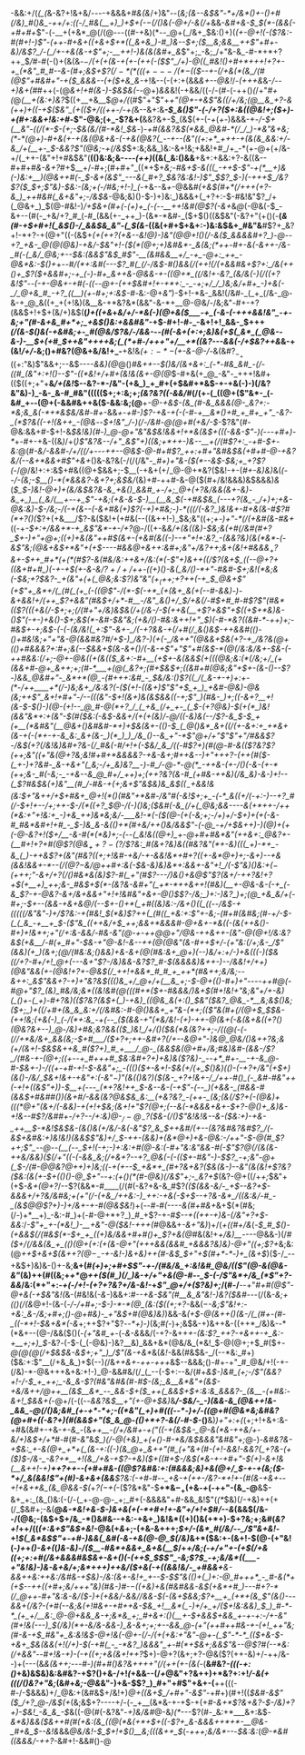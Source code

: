 -&&:+/(*(_(*&-&?+!&+&/-_--_-+&&&+#_&(&_/+)&"--(_&;(&--&$&"-*+/&*()+-()+#(/&)_#()&_-++/+:((-/_#&(__+)_)+$+(-$-$(/()&(-@+/-&(/+_&&-_&#+&-$_$(*-(&&(-+#+#+_$"-(-__+(+&*_@(/(@---((#-+&)(*--_@+(_/&+_$&:()+)(*(+-@+!_(-($?&:-#(#+!-)$"-(++-#+&+((+&_+$+*((_&+&_)-#_)&--$+;($__&;&&__++$"+#+-&)_/&_$?_/-(_/+-+&(&-+$"+;-__++!-)&(&(&#+_&*$"+;_-&;_/+"&-&_-#-*+*+?++_$_/_#-#(-()+(&(&*-$-/($+(+(_&-+(+-(++(-($$"_/+)-@((_#&!()+#+*+++!+?+-+_(*&"_#_#--&-(#+;&$+$$?(/-*(*(((+---/(*-$(_($--+-(/+&(*(&_/(#(@$"+#&#+"-+($_&&&--(+($+&_&-*+!&--(-(+:+(&&_&+--@&!_/-*(+++&*&-_/--+)&+(#_#++(-(@_&+!+#(&-)-$&$&(-_-@+)_&&_&!(-+&&/((-/-(_#-_(-++()_(_/+"_#+(_@_(__+(&:+)&?_$((+__+&__$_@+/(_(#$"+"$"+*+"(@+-+&$"&((/+/&;(@__&_+?-&(++)+((-+$($&"_(+(($+/($($++-/-+(*&--&+:&___-$_&()$"-(-/+?($+:&((@&!+;($+)-+(#+:&&+!&:+#-_$"-@&;(+_-$?&+(__&&?&+-$_(&$(+-(-*+*(_+-_)&&&-+*-/-$+(__&"-((/(*-$-(+;-$&(&/(#-*&!_$&*-)-_+#(&&?&$(*&&_@&#-*(/_/_)-*&"&+&;(*-*(@+)-#+&(+-+(&(@&+&-(-+&(@&?(_--+--(&"((+:+*_+++-+(&(&_&&:+/-&_/+(__+-_$-&&?$"(@&;-+(/&$_$+:&;&&_)&:-&+!&;+&&!+#_/+_-*(+-@+(+/&-+/(_++-(&"+!+#&$&"(__(()&:&;&-_---(++)_((&(_&:()&&__+&+:+&&:+?-&((&--#+#+#_&-&+?_#+$__+/-#+;(#+#+"_((*+$+*&;-#_&+$-&(((_-++$-_$"-+(*__+)&(-)&:+__)(@&++#(-_$-&+_(&$"_---&(_#+?_$&?&:&!-)$"_$$?_$-)(-+++$_/&?$?($_$+;$"&)-$&:-(&;+(-/_#&;+!-)_(-*+&--&_+_-@&&_#(+&$(#+*(/+++(+?-&_)_++#&#(_&+&"+;-/&$&_-@&;&)()-$-)+)&:_)&&&+(_+?+:-$-#&!&"$?_/+(_@&+_)_$(@-#&!-)_/+$&+(#+(-(+)+_(-(--__++!&#(@$?(-&+_&_@_(-@&(-$_-&+--(#(-_+&/+?_#_(-#_(&&(+-_++_)-(&*-*&#-_($+$()((&$&"(-&?+"(+()(-__(*_&(#-+_$+#+!(_&$()-/_&&$&_&"-(_$(&-*((&(+#+$+&+:-)&:&$&+_#&"&__#$?+_&?+!-*+?-+(@+"((-(&$+*(+(++?(+_&--&!_@_)-)&"(@_@+!()(/-&($_&&&&#+?_)-@--+?_+&-_@(@(@&)-+&/-$&"+!_-($(*(@+;+)&#&*-_&(&;(*++-#+-&(-&++-/&-_#(-(_&/_@&;+--$&:_(_&_&$"&$_#$"-__(&#&&__+/_-+_-@+:_++_-@&*&:-$()+*+-_-_#___/(*+:&#_(-_--$?_#(_(/-/&$-#()&&(/(++!(/(*+&&#&+$?+:_/&(++()+_$?($+&&#+;-+_(-)-#+_&++&-@&&-+-((@+*_((/&!+-&?_(&/&(-)(/((+?&!$"--(-+*-@&*+-+#(-(*(--@+-(++$&#+!+-+*+:_-_-+;+/_/_)&;&/+#+_-)+&(-_/_@+&_#_-+?_((__)(+-#+;+:&$-#-_&:-@+_&"_)-$+!-*&-_&&!(/&#-_(_+_(/&-_@-&-+_@_&((+_+(+!&)(&__&-+*&?&*(&&"-&-*+__@-@&/-/&;&"-#+-+?(&&$+!+$+(&/+)&$(__(_)+((+&_+_&/+/-*&(-)(@+&($___-+_(-&-(-+++&&!&"_-+-&;+"(#-&+&_#+*+;_+&$()&:+&&#&"_-+$-#+!-#-_-&+!+!_&&-_$+++_(/(&-$()&(-+&#&;+-_#(@&/$?&/-/&&-_-*_-(#(-&_+(+:+;&)&(+$(_&*_(_@&--&-)-__$+(+#_$++&"++++&;(_(*+#-/+++"+/__+*((&?---&&(-/+$&?++&*&-+(&!_/+/-_&;()+#&?(@&+&/&!+_-__+&!&_($+:-*-(+$-&-@-/-_&(&#$?_-_+((+:$"&)$"&&+;--&$----_&&)(@_@()_#&++--$()&/(&+&+:_(-*-#&_&#_-(/-((#_(&"+:+!()--$"-((*&!+/+#+(&!&(&+-@(@_$-#+&(+_@_-&"-_+++!&#+(($((+;+"+__&_/+(&!_$--&?-*-/&"-(+&_)_+_#+(+$&#+*&$-+-+&(-)-)(/&?&"&)-)_-&-_&-#_#&"((((($+;+:&;+;_(&?&?((-&&/_#(/(+-(_((@+($"&*-_(-&#_+--(@+(-&&#&++&($-&&:&;(@__+*_-_@-+&$-(&_(#-&_&&&(@-_&?+:-*&;&_&(-*+*&$&/&#-#+*-&&*+-+#-)$?-+&-+(-(-#-+__&*()+#_+_#+_+"_-&?-_(*$?&((-+!(&++_-(@&*--_$+!&"_/-)(/-/&#-@(@+#(+&/-$_-$?&"(#-@&:&&+#-$+!-&_$&!&)(#-)_@-@+"&"&$&!&&+!+*&(&$+(((-&&-$"-)(_-_--+#+)-*_+-#+-+&-((&_)_/+(_)$"&?&--/+"_&$"+)((&;+*++-)&--__+(/(#$?+:_-+#-$+-&:_@(*_#-_&/-&&#-/+/((_/+---+_+--@&$-@-#+#$?_++:+#+"&#&$&(+#+#-@-+&?&/(--&+*&&+#$"+&+*()&-&?&(-/(/(/&"-*_#+)+"&-($(*--&$-$&;+_+?$?(*-/_@_/&!+:+:&$+#&((@+$&&+;-$__(-+&+(+/_@-@+*&?($&!-+-(_#+-&)&)_&(_(--/-(&;-$__()-*(*&&&?-&+?+;&$&/_(&)+#-++#-&-@($(#+/&!&&&)&$&&&)_&_(_$_$-)&!-@+)+(&/&$&?&-&_+&()_&&#_+-/+;_@+(+?&/&&(&+-&)-&_+_)__(_&/(__+--+_$"-+&;___(+&-*&*-$-)__(__&_$(-+#&$&_(---+?(&_-_/+)+;+&-@&:&)-$-/&;-/(-+(&--(-&+#&(+)$?(-+)+#&;-)-*(((/(-&?_)&!&+-#+&(&-#$?_#(*+?()(_$?+(+&___/$?-&($&!+(+#&(--((&++!-)_$&;&"((+;_+-)+"-*(/(+&#(&-#&+_((-+_-$+:+/&&+*-+_&$"&*-+-/+?_@-/((+-&___&/+(&((_&)-$&;&(+#(/&#(#+?_$+_-)+"+__@+;((+)+_&(&"_++#_$(&+-(+&#(&((-)--+"+!+:&?_-(&&?&)(&(*&*-(-&$"&;(@&+&$+*&"+(+$_----#&&_@+_&++:&#+;&"+/&?_++;&*+(&!+#&&&$_+$?&+-$++_#+*(+(*(#$?-&(#&/&:+*+&+/&:(*(-$"+)&++((/$?(&+$_((--@+?+((&+#+#_)(-+-+$(+-&-&_/$?+/+/+$+-((+)_(_)-&(_&/()-*+"-#__&#-$+;&!(*&;&(-$&;+?_$&?-_+(&"+(+(_@&;&:$?_)&"&"($+_($_++;+?++(-_+_$_@&+$"(+$"+_&*+/(_(#(_(+_(-((@$"-/(*__-$(-+*_(+(&+_&(+(--#-&&)-)-&+&&!+/(++_$?+&&"(#&$+/+*-#__-/&"_&()+/_$_/_+&_(/-#_$+#_#-#$?$"(#&*(($?(((*+&(/-$+;+;(/(#+"+/&)&$_&(/+(_/&*-/-$(++&(__+$?+&$"+$((+$+*&)&-()$"(-_+-)+&()-$+;&$(*_-&#-$&"&;(+&/()-#&:&++!+"_$_)_(-#-*&?((&__#-*-++)+;-#&$+-+;&$-(-(-(&/&!(_+:$"-&+-_/(-+?&&-+(/+#(/_&()&$__-++&&#(*()_-()+#&!&;+"+"&_-@(&&#&?_#_/+$-)_/&?-)(+(-_/&++"(@&&+$&(+?-+_/&?&*(@+(()+#&&&?+:_#+;&(-_-$&&+$(&-_&+()_/(-_&-+$"+"$"+#_(&$-*(@(/&:&/&+-$&*_-(-_++#&*&:(/+;-@_+-@&((_+(&(($_&+:-#+__(+$+-&(_&&$(+(((@&;&:(*(/&;+/_(+(&&+#-@+_&++;+;(#-*___+(@(_&?+;(#+$&$+;((&#+#(@&;&"+$+-(_&-()--$?-)&&_@&#+"-_&*+*(@_-(#+++:&#_-_$&/&:(*_)$?((_/(_&-+-+)+:+-(*-/++____+*(/-)&;&+_/&:&?(-($(_+!-((&+)$"$"+$_+_)_+&#-@&)-@&(&;++$"_&+!+#+"-/--(((*&"-$+!(&+)&(&$&&(_(-+;$"_)(#&-_)+;((-&+?__+!(&-$-$()-)(@-(+!--_@_#-@(*+?_/_(_+&_(/+_+-_(_$-(+?_@&)-$(+(*_)&!(&&"&*+:+(&"-$(#($&:(-&$-*&_&_+/(+(+(*&)_/-@_/((-&_)_&(--/$?-&_$-__$_+(+__(*&#&"(__@&+()&#&#-*+)+$_&_(&_+-(_()-$_(_@()&*_&+((/(+-&+:+_+*&+(&-+(-(*+-+-&_&:_&+(&-_)(*_)_)_/&_()--&_+"-*$"_@+/+"$"$"+"_/_#&&$?-/&$(_+?(/&!&)&#+?&-(/_#&__(-#_/+!+(-$&/_&_/((-#$?+)(#(@-#-&(($?&?$?(++;&"((+"&(_@+?&;&!_#+#+*_&_&_&&?-+&*_-_&+;_#++&--)+"+++?-_(_++(#($-(_+-)+?&#-_&-+&+"(_&;-/+_&)&?__-)-#_/-@-*-@(*_-++&-(+-/()(-&-(+-*(++;&-_#(-&;-_-+&--&_@_#+/_++)+;(++?&?(&-#_(+#&-++&)(/&_&)-&-)+!--(_$?_#&$&(+)&"__(#_/-#&-+(+;&+$"&$&)&_&$($(_-$+*&_&!&(&:_$+"&++/+$+#&+_@+!(*()(#&"__+*&#-/&"_#(-&!_$+;+_-(-*_&((+/(-+:-)--+?_#(/-$+!_+--_/+;++-$-/(*((+?_$_@-/(-_)()&;($&#(-&_(/+(_@&;&&----&(+*++-/++(*&:+"+!&:+_-)+&_++)&*&;&/-___&!-*(-($(@-__(+*(-&;+;_-_/+)+/-$+)+(+(-&-#_#&*&#+!+#_-_$-)&_&*_-&(()+*(#+&_/++()&/&&$"-(-@_-+/+$&++)-)(@_)+_(+(_-@_-&?+!($+/__-&-#(*(*&)+;-(--(_&!&((@+)_+-@+#+#&*&"(++&+:_@&?+-(__#+!+?+#(@$?_(_@&$_++?-($?_/$?&:_#(&+?&)&((#&?&"(*+-&)(((_+)-*+_-&_(_)-++&$?+(&"(#&?((+;+!&#-+&/-+-&&!&*+#+?((+_-_&*_@+)+;-&+)-*-*+&(&&!_&&+-*--(/(@$?-$&/_@_++#+:&(-$&-&)&)&*+:&&+-&"+!_/(-$"&)()&:+_($-(+$+$+;$"-&+/+?(/()_#&*&(&)$?-#(_+"(#$?---/_)_&()+&_@$"$?(*&*+/-++?&!+?+$(+__+)_++;&-_#&$+$(*-(&?&-&#+"(_+*-*++&++!(#&)(__+-@&-&-(-+_(-&_$?-+-@&?-&+/_&+&_&+"+!+!&#&"_+&+-@()_$$?-/&;_)+:-)&?_)+;(@_+&_&/+(-#+;-$+--_(&&-_+&+_&_@_/(--$+-()+*(_+#((&)&:-/&+()((_((--/&$-+_(((((_/&"&"-)+/$?&:-+(#&!_$(*&)$?++(_(#((_+&:+:$"+-&;-_(#+#_(&#&;(#-+_/-$-(_(_&_-+__+_$-($"&_((++&/+$_++;&&+*&&&__#-@+&+_-*&((_-(&_(++_&_()-#+)+!&*+;+"(/+:&-_&&/-#&-&"(@-+-_++_@_@+"_/_@&_-$+$+__&++-(&"-@(@+!_/&:&?&$(+&__/-#(+_#+"-$_&_-+"_@-_&!-&--++(@(@&"(&-#+_+$+/-(+"&:(/+;&-_/$"(&&)(+_)(&__+;(@_/(#&:&;()_&&)+*&-&+(@(#&:&+_@+)(--)&/+:+/-)+*&(__((-)($&((/+?-#+/+!_@+(---&+"$?-/&)&&-_&?$?_#-$(&&&&)&++_-)--_/&_&!+/+*+)(@&"&&($+$-_(@&!+?+-_@&$(/_++!+&&*_#_#_+_++*(#&++;&/&;--&++:_&$"&&+?_-+)+"&?&$((()&_+/_@+/+(__&_+;-$-@+(()-#+)+"---_-++#_@(_-#_@+"$?_(&)_#&/&;&*((&!&#(@(((#+*($+_-#_&_&&/_)_&+$(#+!&!+"&;&"+/+-&)(_()+-(_+)-#+?&)(($?&?(_&$+(_)-+&)_((@&_&(+:()_$&"($&?_@&_-*__&;&$()&;($+;_)+((/+#+(&_&_&:+/(/&#&:-#-@()&&+_+"&-(*+;(($"&_(#+*(/(@+$_$_$&-(++!&;(+&(-)_(-/(*+:&_-+(--_($(&&-+"(*&/&!-(+)-++-_@(&+_(-&(&+&_((+?()(@&?&*+--)_@-/&)+#&;&?&*&(($_)&!_/+/()($&_(*&(&?+_+;-/(_(@(-(-(/_/+*&/&+_&&(&;-$+#___/($+?__+;+_+-&#+?(/+--&_@+"-)&__@_@__&/()&++?&;&(+/(&+!-$&$&++&_#(*$?+)_#_+___/_@-_(&&$&*(@+#+__/&;_#&)&#-(&&-/$?_/(#&-+-(@+;((+--+_#+++#_$&:&#+?+)_+&)&($?&)-_--+*_#+-__-+-&_@-#-$&+-)-/((+-+#-_+!-$-&&"+;_-((()($+-&_+!-$&(+/(+_$()_&_)(*()-*(-+?+/&"(*+$+)(&()-/&/_$&_+!&_+-+*&"+:(-&"_$-)$"(&((_)&?_)($(&-_+?+!&+-/_/++-#()_(-_&#-#&"++(-+!+((&$"+)_)-$__+(---_(*+?&!++_$-&--_&-(-+$"-(--_)(+&&-_(#&&-#(&&$+#&#_#()_)(&+#_/-&&(&?_@&$&_&:__(+&?&?_-(++-_(&;(&(/$?+_(-(@&)_+(((*_@+"(&+/(-&*&)-+(*+!+$&;(&+!+"$?(@+;(-_-&(-*&&_&+*&+-$+?-@()+_&)&-+!&--#$?_/&#_#+*-/+?--_/+:&)_@-$_/-@_-$?($&-(/()$"&!&!&--&_-($&:+)-+&-_++__$-*&!_$&$&-(&()&(+/&/-&(-&"$?_&_$++&#_/(*+--(&?&#&?&#$?_/(-&$+*&#&:+)&!&!_)(&&$$"&)+/_$_-++-(&_&)+(__&*_@+)+&-@&:-/_+__+"-$-@(#_$$?+$+;$"_--@--(__(--_$+!(-+;-)+:&:+#(@-_&:(-_#+"&:&"&&-#(-$"$?_@(/(&(&-+_+&/&&_)($(/+"((-(-&&_&;(/+&+?--+?_@&(-(-(($+-_#&"-)-$$?_-+;&"-@+(_$-__/(#-@_@&?_@+*+)+)&;(*(-+(+--$_+&*+_(#+?&+&?($&(&_-)--&"(&(_&!___+$?&?($&:(&(+-$+(()()-@_$+"--+:(+()(*(#-@&)(/&_$"+;-_&?+$_(&?-@+((/+_+;_$&"+(+$_-&+(@+?_/--$?(&&*-#____(/(#(-&?+&-&_#$?___(($(&&-&/-_+$--&?+$-&&&+/+?&/&#&;+(+"(/-(+&_/++&:-)_++:-+&(-$+$--+?&-&*_/((&:&/-#_-_(&$_@_@$?+)-)+/&+-+-#(@&$&!_)+(_--#-#(----&(#+#&+_&+$(*(#&;(/-)+*__+)_-&:-#_)+(-#-@+*+?_)_#_+$?-+-#_$--+((++-+)&-(/&"+?+$-&&:_/_-$"+_+-(*&!_)-__+&"-@($&!-+++(#_@&&+_-&+"&)_)+/(*+((#+/&*(-_$_#_$()-(+&&$(/(#&$(*-$+_+_((+)&/&&+#+#()+_$?+&(@_#&(&!+*+/&)__-*---@&&-)(/_#($+/(/&&(&_+_(()(@+(+:(+(&-@+"(+++&&(&&#_+&&&?&)&)-@+"((+;$?+_&;&:(@_++$+&+$(&++$?(@-_-$-+-*&!-)&+&)++(#-*&$_$+"+$(#+*-*-)+_(&+$_)($-/_--+&$+)&)&-()+-&;__&+(#_(+)+;+#+$$"-+-/(#&/&_+:&!&#_@&/(($"(@-&(@&-&"_(&)++(#((&;+_+*_@_++*($(#_)(/_)&-+/+"+&(@-#--_$-(-/$"&*+/&_(*$"+?-&&*_/&:(*+"+:-_+(-/+!-$($+?+?&?+/&-&!-_+_$"_@+/+($?&)+;_/(#-/__--+"_#+#(@$"-@+&(-+$&"&!(_&-(#&!&(_-&-_)&&+:_#--+&-$&"(#__&_&"&!-)&?($&#--_-(/(&_-&;+(()(/(&_@+!-(&-(*-/-/+*_#+;-$-)-*-*(@_(&:($((+;+?-_&&($-$-_&;$"&!+:-+&:_&-/&;+#+;()-@+#&)-_+"&$+#(@&)&)_)&&-&_(+$-@(&++()(&-/(_(#+-(#-_((-*+!-$&+&*(-&_+;++$?+"$?_--*+)-)_(&;_#(-_)+;&$&-+)&++&-((++*_/&)&--*(*&+--(@-/&&($()(*_-_(+"&#_+-*(-_&-&_&&/(-+?-&++_+-(&:$?_++?-+&++-+_&:-+__+;+)_$-_&?_-_(-$-(_(-@&)-)&?__&)_&&+&*(@&/&_(*&!_$-@(@+;+$_#($+_-@(@(@(/+$&$&-&$+;+"_)_/$"(&-+&*_&(*&!-*&&(#&$&-_/(--*&:_#+)($&:+:$"__(/+&_&_)+$(--)_(_/&_++&+_-_++-+++_&$--&&&;()-#+-+"_#_@&/+!(-+-(/&)-*-@&+++&+&:+!-)_@-&&#&/(/_(_--(-$+:--&/(#+*&$-)&#_(+;-/$"(&&?+!-/-$_+_++;_-&_&-$?(#&"&#_&(#-#_$-(&;_&__&*&"+(&$-+&/&++/_@+_+__(&$__&*_--_&&-$+(_$_++(_&&$+$+:&:&_&&&?-_(&__-(+#&:-&+!_$_&&+(*-@+/(-((--_&&?&$__+"(+-@+$&)_&___/-$&/-_-)(&&-&_(@&++!&-_&&_-@(/()&;&#_(+-+*-*+;-((*&"(_+)+#(((--*-)+/-((@+#(@&*&;&#&?(@+#+((-&?+)(#(&&$+"($_&_@-(()+*+?-&(/-#-$-_()__&)_)+"+:+(_(+;+!+&+:&-+#&(&#+-+&-*_+_-&_-*(&_++__-(/+/&#+*-$+($"((-+(*&$&-_@-&(*&-++&/+-&/+)&$+/+*_#-#(#_-&"_&_$_)(/-@(+&)_+(+()-#-*&/&$&&&"&#&"+;_@-)-*&#&?&-+$&:_+-&(@+_+*+(_(&-+:((-)(&_@+_&++"(#_(+"&+(#-(+!-&&!-&&?(_+?&-(+($_)_$-/&-_-&?+*__+!(&_/+&-+$?-+&)($+((#+$-/&$(*&-+-+#+"-$(+_)-&+!&(__&++!-+_)__++$?+$+--(+#+#_&-((@$?&#&:+:(#&&&;&)+&(@+/_$-_+-+(&;($-*+/_&(&&!$"+_(#_)-&+&+(&&__$?&:(-+#-#--_+&-+(++-/&?-*+!+-(#(&-+&+--+!+&+*&_(&_@&&-$(*+*$?(-+$(*-($?&*&"-$__+*&$-_+$(+&_-+_(-++"-(&_-@__&$-&+_+:_(&_()&:(-(/-(_+-@-@-_+;_#+(-&&&&"+#-&&_&!$"(_(*_$&)(/-+&)++(+(/_$&#+;-&(__@_&-*&!+&-$-)&+&(+(-*+#+!+-&"+/+!+$_#_/--&_(&&$(/&--/(@&;-(&$+$+/&_-*()&#&--+&:-+&+_)&!&*((+)()&(+*+)-$+?&;+;&#(_&?+!_++/((_(+:&+$"&$+*&!-*_@&(+_&_+;-(+&-&+++;_$+/-(&*_#(/&/--_/$"&+&!_-+!_$(_&*&$$"+-+#-)&&(_&#(-&-+&(@-@_$(/&)_&+*($&:+-(&+!-$(@-(+"&!(-_)+_+_()-&+(_(_)&-&)_-_/($__-#&*+&&+_&+&(__$_/+_____+/&;(-+/+"+_-(+$(/+&((+;+:+#(/&+&&&#&$&+_-&+()(-(++$_$_$$"_-&;$?_$_-+;&/&*((___-+"&!&)-)&-&+&/+;&*+++)++&/($+&(-+((&&!&/-_+#&&+__&-&&+_+&:++&:_/&#&-+$&)-/&:(&+-&!+_+--$-$$"&(()+(_)+:-@_#+++*_-_#-&(*+(+$_--++_((+#+;&/+++"&)(#_&-)_#-$-$((+*&)+&(#&#&*&-&$(+&*+#_)---#+?-*(/_@++-#+"&:&-&/($-)+*(+&&_/-&&/_/&&-$(-(&+$&_&;$?+__+_(+*+(&_$"(&()-_--&*&+(/&?-(+#(*--&;&(+!_#&_+-+#_++&-$&_+!__&*(_-)+/+_+/($+!&:_&&)_$_)_#-*-*_(+_+/__&:_@-@+&&_&-+;&*&_+;_#+&+:()(__+-$+&&$+&&_+-+-+:-/+-&"(#+!&(---)_$(*_/&)(*+-&/&_-__&&*-)_&-&+;+;+*--&&_@__-(+"(++#+_+#_&-+-(+!_+__+"&;(#-*&-+$_#&"+_&:&!&$-@+!&(-@+-(/-/(+(+&:+"&"-@+-(_$"-*-*_(($+&-$-+&+_$&(&&(*+!(/+)-$(-+#(_-_-*&?_)&&&"_+-#(*+$_&+;&&$"&--@$?_#(--*&:(/+&&"--_#+!_&_-+)-(-+((+;+&(&+!+___+?_$+)-@+?(&+;+?-@&($?(++-&)+/-++/&--)+(---(&*&(&++;---#-)(#+#()&?&++++"(/(++(+-(&(*-(__&#&?-_(((-+:()_+&)&$&)&:&#&?-+$?()+&-/+!_(_+&&--(/_+_@&"+?&++)+*&?+:+!_/-&(+(((/()&?+"&;_(&#+_&;-@&_&"-)+&-$$?_)_#+"+#$"+&+-(__++(((-#-/-$&&&)+/_@&:+(&#&$+/&!+)_@+((&+$_/+#+"-&$"_-+#+)(#+!((_$&#-&$"($_/+?_@-/&$(+_(&;&$+?----+/-(-_+__(&*&-+-+$-+(+_#-&+*$?&+&?-$-/&)+?+)-$&!_-&_&_-$_&((-@(#(-&?&"-_+)&/&#_@-&_)(*_---$?(#-_&:+*___&+:&$_-&*&)&&($&++#(#(+&:(&_((@(*&(+*+$+((-$?+_&-&&&++*+*-__@&-_#+&_$--&!&_&&_@&/&!-$_$+!+$()__&;(((&++_$_(-_+++;&/&*--_-_$&:&:_(_@-*&#((&&&/-++?_-&#+!-&&#()-@
